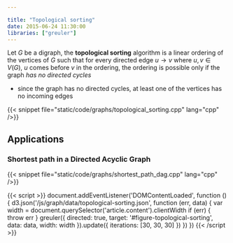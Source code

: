```yaml
---

title: "Topological sorting"
date: 2015-06-24 11:30:00
libraries: ["greuler"]
---
```


Let $G$ be a digraph, the **topological sorting** algorithm is a linear ordering of the vertices of $G$ such that for every directed edge $u \rightarrow v$ where $u,v \in V(G)$, $u$ comes before $v$ in the ordering, the ordering is possible only if the graph *has no directed cycles*

- since the graph has no directed cycles, at least one of the vertices has no incoming edges

<div id="figure-topological-sorting"></div>

{{< snippet file="static/code/graphs/topological_sorting.cpp" lang="cpp" />}}

## Applications

### Shortest path in a Directed Acyclic Graph

{{< snippet file="static/code/graphs/shortest_path_dag.cpp" lang="cpp" />}}

{{< script >}}
document.addEventListener('DOMContentLoaded', function () {
  d3.json('/js/graph/data/topological-sorting.json', function (err, data) {
    var width = document.querySelector('article.content').clientWidth
    if (err) { throw err }
    greuler({
      directed: true,
      target: '#figure-topological-sorting',
      data: data,
      width: width
    }).update({ iterations: [30, 30, 30] })
  })
})
{{< /script >}}
